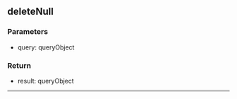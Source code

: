 ## deleteNull
### Parameters
- query: queryObject

### Return
- result: queryObject

--------------------------------------------
